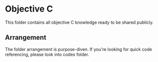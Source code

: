 # Objective C
This folder contains all objective C knowledge ready to be shared publicly.

## Arrangement
The folder arrangement is purpose-diven. If you're looking for quick code
referencing, please look into codes folder.